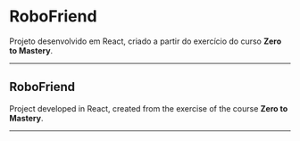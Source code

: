# RoboFriend

Projeto desenvolvido em React, criado a partir do exercício do curso **Zero to Mastery**.
***

## RoboFriend

Project developed in React, created from the exercise of the course **Zero to Mastery**.
***
